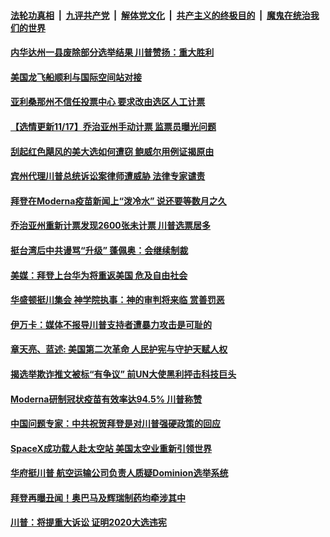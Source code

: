 

####  [法轮功真相](../../../../basic/blob/master/README.md?t=11180331) &nbsp;|&nbsp; [九评共产党](../../../../9ping.md/blob/master/README.md?t=11180331) &nbsp;|&nbsp; [解体党文化](../../../../jtdwh.md/blob/master/README.md?t=11180331)  &nbsp;|&nbsp; [共产主义的终极目的](../../../../gczydzjmd.md/blob/master/README.md?t=11180331) &nbsp;|&nbsp; [魔鬼在统治我们的世界](../../../../mgztzwmdsj.md/blob/master/README.md?t=11180331) 

#### [内华达州一县废除部分选举结果 川普赞扬：重大胜利](../pages/soh6/443920.md?t=11180331) 
#### [美国龙飞船顺利与国际空间站对接](../pages/soh6/443752.md?t=11180331) 
#### [亚利桑那州不信任投票中心 要求改由选区人工计票](../pages/soh6/443899.md?t=11180331) 
#### [【选情更新11/17】乔治亚州手动计票 监票员曝光问题](../pages/soh6/443848.md?t=11180331) 
#### [刮起红色飓风的美大选如何遭窃 鲍威尔用例证揭原由](../pages/soh6/443716.md?t=11180331) 
#### [宾州代理川普总统诉讼案律师遭威胁 法律专家谴责](../pages/soh6/443677.md?t=11180331) 
#### [拜登在Moderna疫苗新闻上“泼冷水” 说还要等数月之久](../pages/soh6/443629.md?t=11180331) 
#### [乔治亚州重新计票发现2600张未计票 川普选票居多](../pages/soh6/443611.md?t=11180331) 
#### [挺台湾后中共谩骂“升级”  蓬佩奥：会继续制裁 ](../pages/soh6/443575.md?t=11180331) 
#### [美媒：拜登上台华为将重返美国 危及自由社会](../pages/soh6/443512.md?t=11180331) 
#### [华盛顿挺川集会 神学院执事：神的审判将来临 赏善罚恶](../pages/soh6/443545.md?t=11180331) 
#### [伊万卡：媒体不报导川普支持者遭暴力攻击是可耻的](../pages/soh6/443515.md?t=11180331) 
#### [章天亮、蓝述: 美国第二次革命 人民护宪与守护天赋人权 ](../pages/soh6/443533.md?t=11180331) 
#### [揭选举欺诈推文被标“有争议” 前UN大使黑利抨击科技巨头](../pages/soh6/443518.md?t=11180331) 
#### [Moderna研制冠状疫苗有效率达94.5% 川普称赞](../pages/soh6/442993.md?t=11180331) 
#### [中国问题专家：中共祝贺拜登是对川普强硬政策的回应](../pages/soh6/443374.md?t=11180331) 
#### [SpaceX成功载人赴太空站 美国太空业重新引领世界](../pages/soh6/443509.md?t=11180331) 
#### [华府挺川普 航空运输公司负责人质疑Dominion选举系统 ](../pages/soh6/443461.md?t=11180331) 
#### [拜登再曝丑闻！奥巴马及辉瑞制药均牵涉其中](../pages/soh6/443395.md?t=11180331) 
#### [川普：将提重大诉讼 证明2020大选违宪](../pages/soh6/443437.md?t=11180331) 
